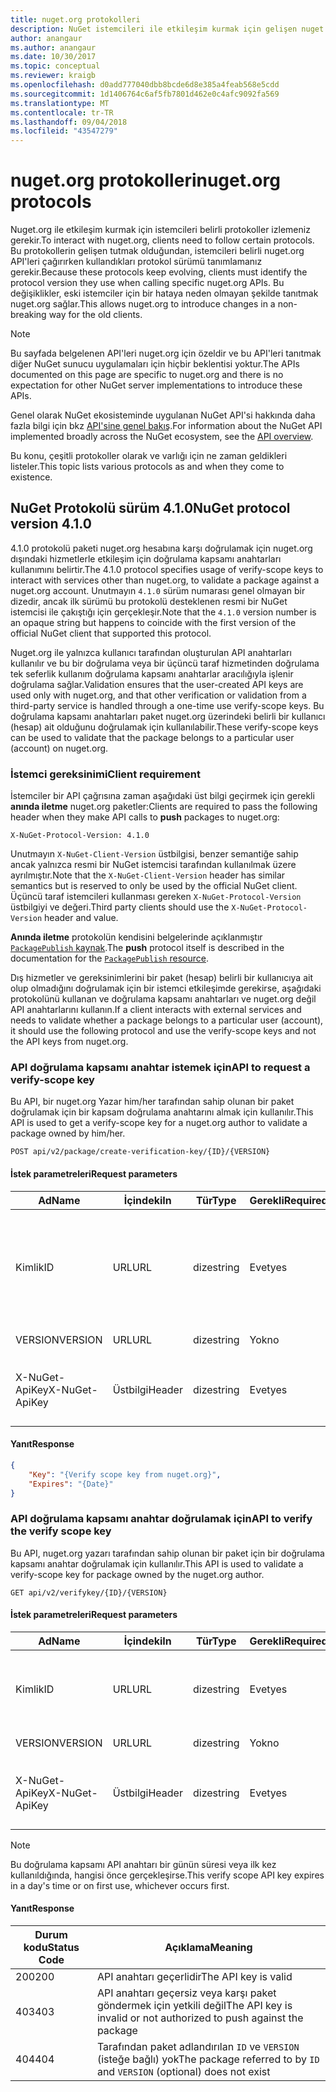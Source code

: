 ```yaml
---
title: nuget.org protokolleri
description: NuGet istemcileri ile etkileşim kurmak için gelişen nuget.org protokolleri.
author: anangaur
ms.author: anangaur
ms.date: 10/30/2017
ms.topic: conceptual
ms.reviewer: kraigb
ms.openlocfilehash: d0add777040dbb8bcde6d8e385a4feab568e5cdd
ms.sourcegitcommit: 1d1406764c6af5fb7801d462e0c4afc9092fa569
ms.translationtype: MT
ms.contentlocale: tr-TR
ms.lasthandoff: 09/04/2018
ms.locfileid: "43547279"
---
```

# <a name="nugetorg-protocols"></a><span data-ttu-id="1ebaf-103">nuget.org protokolleri</span><span class="sxs-lookup"><span data-stu-id="1ebaf-103">nuget.org protocols</span></span>

<span data-ttu-id="1ebaf-104">Nuget.org ile etkileşim kurmak için istemcileri belirli protokoller izlemeniz gerekir.</span><span class="sxs-lookup"><span data-stu-id="1ebaf-104">To interact with nuget.org, clients need to follow certain protocols.</span></span> <span data-ttu-id="1ebaf-105">Bu protokollerin gelişen tutmak olduğundan, istemcileri belirli nuget.org API'leri çağırırken kullandıkları protokol sürümü tanımlamanız gerekir.</span><span class="sxs-lookup"><span data-stu-id="1ebaf-105">Because these protocols keep evolving, clients must identify the protocol version they use when calling specific nuget.org APIs.</span></span> <span data-ttu-id="1ebaf-106">Bu değişiklikler, eski istemciler için bir hataya neden olmayan şekilde tanıtmak nuget.org sağlar.</span><span class="sxs-lookup"><span data-stu-id="1ebaf-106">This allows nuget.org to introduce changes in a non-breaking way for the old clients.</span></span>

> [!Note]
> <span data-ttu-id="1ebaf-107">Bu sayfada belgelenen API'leri nuget.org için özeldir ve bu API'leri tanıtmak diğer NuGet sunucu uygulamaları için hiçbir beklentisi yoktur.</span><span class="sxs-lookup"><span data-stu-id="1ebaf-107">The APIs documented on this page are specific to nuget.org and there is no expectation for other NuGet server implementations to introduce these APIs.</span></span> 

<span data-ttu-id="1ebaf-108">Genel olarak NuGet ekosisteminde uygulanan NuGet API'si hakkında daha fazla bilgi için bkz [API'sine genel bakış](overview.md).</span><span class="sxs-lookup"><span data-stu-id="1ebaf-108">For information about the NuGet API implemented broadly across the NuGet ecosystem, see the [API overview](overview.md).</span></span>

<span data-ttu-id="1ebaf-109">Bu konu, çeşitli protokoller olarak ve varlığı için ne zaman geldikleri listeler.</span><span class="sxs-lookup"><span data-stu-id="1ebaf-109">This topic lists various protocols as and when they come to existence.</span></span>

## <a name="nuget-protocol-version-410"></a><span data-ttu-id="1ebaf-110">NuGet Protokolü sürüm 4.1.0</span><span class="sxs-lookup"><span data-stu-id="1ebaf-110">NuGet protocol version 4.1.0</span></span>

<span data-ttu-id="1ebaf-111">4.1.0 protokolü paketi nuget.org hesabına karşı doğrulamak için nuget.org dışındaki hizmetlerle etkileşim için doğrulama kapsamı anahtarları kullanımını belirtir.</span><span class="sxs-lookup"><span data-stu-id="1ebaf-111">The 4.1.0 protocol specifies usage of verify-scope keys to interact with services other than nuget.org, to validate a package against a nuget.org account.</span></span> <span data-ttu-id="1ebaf-112">Unutmayın `4.1.0` sürüm numarası genel olmayan bir dizedir, ancak ilk sürümü bu protokolü desteklenen resmi bir NuGet istemcisi ile çakıştığı için gerçekleşir.</span><span class="sxs-lookup"><span data-stu-id="1ebaf-112">Note that the `4.1.0` version number is an opaque string but happens to coincide with the first version of the official NuGet client that supported this protocol.</span></span>

<span data-ttu-id="1ebaf-113">Nuget.org ile yalnızca kullanıcı tarafından oluşturulan API anahtarları kullanılır ve bu bir doğrulama veya bir üçüncü taraf hizmetinden doğrulama tek seferlik kullanım doğrulama kapsamı anahtarlar aracılığıyla işlenir doğrulama sağlar.</span><span class="sxs-lookup"><span data-stu-id="1ebaf-113">Validation ensures that the user-created API keys are used only with nuget.org, and that other verification or validation from a third-party service is handled through a one-time use verify-scope keys.</span></span> <span data-ttu-id="1ebaf-114">Bu doğrulama kapsamı anahtarları paket nuget.org üzerindeki belirli bir kullanıcı (hesap) ait olduğunu doğrulamak için kullanılabilir.</span><span class="sxs-lookup"><span data-stu-id="1ebaf-114">These verify-scope keys can be used to validate that the package belongs to a particular user (account) on nuget.org.</span></span>

### <a name="client-requirement"></a><span data-ttu-id="1ebaf-115">İstemci gereksinimi</span><span class="sxs-lookup"><span data-stu-id="1ebaf-115">Client requirement</span></span>

<span data-ttu-id="1ebaf-116">İstemciler bir API çağrısına zaman aşağıdaki üst bilgi geçirmek için gerekli **anında iletme** nuget.org paketler:</span><span class="sxs-lookup"><span data-stu-id="1ebaf-116">Clients are required to pass the following header when they make API calls to **push** packages to nuget.org:</span></span>

    X-NuGet-Protocol-Version: 4.1.0

<span data-ttu-id="1ebaf-117">Unutmayın `X-NuGet-Client-Version` üstbilgisi, benzer semantiğe sahip ancak yalnızca resmi bir NuGet istemcisi tarafından kullanılmak üzere ayrılmıştır.</span><span class="sxs-lookup"><span data-stu-id="1ebaf-117">Note that the `X-NuGet-Client-Version` header has similar semantics but is reserved to only be used by the official NuGet client.</span></span> <span data-ttu-id="1ebaf-118">Üçüncü taraf istemcileri kullanması gereken `X-NuGet-Protocol-Version` üstbilgiyi ve değeri.</span><span class="sxs-lookup"><span data-stu-id="1ebaf-118">Third party clients should use the `X-NuGet-Protocol-Version` header and value.</span></span>

<span data-ttu-id="1ebaf-119">**Anında iletme** protokolün kendisini belgelerinde açıklanmıştır [ `PackagePublish` kaynak](package-publish-resource.md).</span><span class="sxs-lookup"><span data-stu-id="1ebaf-119">The **push** protocol itself is described in the documentation for the [`PackagePublish` resource](package-publish-resource.md).</span></span>

<span data-ttu-id="1ebaf-120">Dış hizmetler ve gereksinimlerini bir paket (hesap) belirli bir kullanıcıya ait olup olmadığını doğrulamak için bir istemci etkileşimde gerekirse, aşağıdaki protokolünü kullanan ve doğrulama kapsamı anahtarları ve nuget.org değil API anahtarlarını kullanın.</span><span class="sxs-lookup"><span data-stu-id="1ebaf-120">If a client interacts with external services and needs to validate whether a package belongs to a particular user (account), it should use the following protocol and use the verify-scope keys and not the API keys from nuget.org.</span></span>

### <a name="api-to-request-a-verify-scope-key"></a><span data-ttu-id="1ebaf-121">API doğrulama kapsamı anahtar istemek için</span><span class="sxs-lookup"><span data-stu-id="1ebaf-121">API to request a verify-scope key</span></span>

<span data-ttu-id="1ebaf-122">Bu API, bir nuget.org Yazar him/her tarafından sahip olunan bir paket doğrulamak için bir kapsam doğrulama anahtarını almak için kullanılır.</span><span class="sxs-lookup"><span data-stu-id="1ebaf-122">This API is used to get a verify-scope key for a nuget.org author to validate a package owned by him/her.</span></span>

    POST api/v2/package/create-verification-key/{ID}/{VERSION}

#### <a name="request-parameters"></a><span data-ttu-id="1ebaf-123">İstek parametreleri</span><span class="sxs-lookup"><span data-stu-id="1ebaf-123">Request parameters</span></span>

<span data-ttu-id="1ebaf-124">Ad</span><span class="sxs-lookup"><span data-stu-id="1ebaf-124">Name</span></span>           | <span data-ttu-id="1ebaf-125">İçindeki</span><span class="sxs-lookup"><span data-stu-id="1ebaf-125">In</span></span>     | <span data-ttu-id="1ebaf-126">Tür</span><span class="sxs-lookup"><span data-stu-id="1ebaf-126">Type</span></span>   | <span data-ttu-id="1ebaf-127">Gerekli</span><span class="sxs-lookup"><span data-stu-id="1ebaf-127">Required</span></span> | <span data-ttu-id="1ebaf-128">Notlar</span><span class="sxs-lookup"><span data-stu-id="1ebaf-128">Notes</span></span>
-------------- | ------ | ------ | -------- | -----
<span data-ttu-id="1ebaf-129">Kimlik</span><span class="sxs-lookup"><span data-stu-id="1ebaf-129">ID</span></span>             | <span data-ttu-id="1ebaf-130">URL</span><span class="sxs-lookup"><span data-stu-id="1ebaf-130">URL</span></span>    | <span data-ttu-id="1ebaf-131">dize</span><span class="sxs-lookup"><span data-stu-id="1ebaf-131">string</span></span> | <span data-ttu-id="1ebaf-132">Evet</span><span class="sxs-lookup"><span data-stu-id="1ebaf-132">yes</span></span>      | <span data-ttu-id="1ebaf-133">Doğrulama kapsamı anahtar istendiği paket identidier</span><span class="sxs-lookup"><span data-stu-id="1ebaf-133">The package identidier for which the verify scope key is requested</span></span>
<span data-ttu-id="1ebaf-134">VERSION</span><span class="sxs-lookup"><span data-stu-id="1ebaf-134">VERSION</span></span>        | <span data-ttu-id="1ebaf-135">URL</span><span class="sxs-lookup"><span data-stu-id="1ebaf-135">URL</span></span>    | <span data-ttu-id="1ebaf-136">dize</span><span class="sxs-lookup"><span data-stu-id="1ebaf-136">string</span></span> | <span data-ttu-id="1ebaf-137">Yok</span><span class="sxs-lookup"><span data-stu-id="1ebaf-137">no</span></span>       | <span data-ttu-id="1ebaf-138">Paket sürümü</span><span class="sxs-lookup"><span data-stu-id="1ebaf-138">The package version</span></span>
<span data-ttu-id="1ebaf-139">X-NuGet-ApiKey</span><span class="sxs-lookup"><span data-stu-id="1ebaf-139">X-NuGet-ApiKey</span></span> | <span data-ttu-id="1ebaf-140">Üstbilgi</span><span class="sxs-lookup"><span data-stu-id="1ebaf-140">Header</span></span> | <span data-ttu-id="1ebaf-141">dize</span><span class="sxs-lookup"><span data-stu-id="1ebaf-141">string</span></span> | <span data-ttu-id="1ebaf-142">Evet</span><span class="sxs-lookup"><span data-stu-id="1ebaf-142">yes</span></span>      | <span data-ttu-id="1ebaf-143">Örneğin, `X-NuGet-ApiKey: {USER_API_KEY}`</span><span class="sxs-lookup"><span data-stu-id="1ebaf-143">For example, `X-NuGet-ApiKey: {USER_API_KEY}`</span></span>

#### <a name="response"></a><span data-ttu-id="1ebaf-144">Yanıt</span><span class="sxs-lookup"><span data-stu-id="1ebaf-144">Response</span></span>

```json
{
    "Key": "{Verify scope key from nuget.org}",
    "Expires": "{Date}"
}
```

### <a name="api-to-verify-the-verify-scope-key"></a><span data-ttu-id="1ebaf-145">API doğrulama kapsamı anahtar doğrulamak için</span><span class="sxs-lookup"><span data-stu-id="1ebaf-145">API to verify the verify scope key</span></span>

<span data-ttu-id="1ebaf-146">Bu API, nuget.org yazarı tarafından sahip olunan bir paket için bir doğrulama kapsamı anahtar doğrulamak için kullanılır.</span><span class="sxs-lookup"><span data-stu-id="1ebaf-146">This API is used to validate a verify-scope key for package owned by the nuget.org author.</span></span>

    GET api/v2/verifykey/{ID}/{VERSION}

#### <a name="request-parameters"></a><span data-ttu-id="1ebaf-147">İstek parametreleri</span><span class="sxs-lookup"><span data-stu-id="1ebaf-147">Request parameters</span></span>

<span data-ttu-id="1ebaf-148">Ad</span><span class="sxs-lookup"><span data-stu-id="1ebaf-148">Name</span></span>           | <span data-ttu-id="1ebaf-149">İçindeki</span><span class="sxs-lookup"><span data-stu-id="1ebaf-149">In</span></span>     | <span data-ttu-id="1ebaf-150">Tür</span><span class="sxs-lookup"><span data-stu-id="1ebaf-150">Type</span></span>   | <span data-ttu-id="1ebaf-151">Gerekli</span><span class="sxs-lookup"><span data-stu-id="1ebaf-151">Required</span></span> | <span data-ttu-id="1ebaf-152">Notlar</span><span class="sxs-lookup"><span data-stu-id="1ebaf-152">Notes</span></span>
-------------  | ------ | ------ | -------- | -----
<span data-ttu-id="1ebaf-153">Kimlik</span><span class="sxs-lookup"><span data-stu-id="1ebaf-153">ID</span></span>             | <span data-ttu-id="1ebaf-154">URL</span><span class="sxs-lookup"><span data-stu-id="1ebaf-154">URL</span></span>    | <span data-ttu-id="1ebaf-155">dize</span><span class="sxs-lookup"><span data-stu-id="1ebaf-155">string</span></span> | <span data-ttu-id="1ebaf-156">Evet</span><span class="sxs-lookup"><span data-stu-id="1ebaf-156">yes</span></span>      | <span data-ttu-id="1ebaf-157">Doğrulama kapsamı anahtar istendiği paket tanımlayıcısı</span><span class="sxs-lookup"><span data-stu-id="1ebaf-157">The package identifier for which the verify scope key is requested</span></span>
<span data-ttu-id="1ebaf-158">VERSION</span><span class="sxs-lookup"><span data-stu-id="1ebaf-158">VERSION</span></span>        | <span data-ttu-id="1ebaf-159">URL</span><span class="sxs-lookup"><span data-stu-id="1ebaf-159">URL</span></span>    | <span data-ttu-id="1ebaf-160">dize</span><span class="sxs-lookup"><span data-stu-id="1ebaf-160">string</span></span> | <span data-ttu-id="1ebaf-161">Yok</span><span class="sxs-lookup"><span data-stu-id="1ebaf-161">no</span></span>       | <span data-ttu-id="1ebaf-162">Paket sürümü</span><span class="sxs-lookup"><span data-stu-id="1ebaf-162">The package version</span></span>
<span data-ttu-id="1ebaf-163">X-NuGet-ApiKey</span><span class="sxs-lookup"><span data-stu-id="1ebaf-163">X-NuGet-ApiKey</span></span> | <span data-ttu-id="1ebaf-164">Üstbilgi</span><span class="sxs-lookup"><span data-stu-id="1ebaf-164">Header</span></span> | <span data-ttu-id="1ebaf-165">dize</span><span class="sxs-lookup"><span data-stu-id="1ebaf-165">string</span></span> | <span data-ttu-id="1ebaf-166">Evet</span><span class="sxs-lookup"><span data-stu-id="1ebaf-166">yes</span></span>      | <span data-ttu-id="1ebaf-167">Örneğin, `X-NuGet-ApiKey: {VERIFY_SCOPE_KEY}`</span><span class="sxs-lookup"><span data-stu-id="1ebaf-167">For example, `X-NuGet-ApiKey: {VERIFY_SCOPE_KEY}`</span></span>

> [!Note]
> <span data-ttu-id="1ebaf-168">Bu doğrulama kapsamı API anahtarı bir günün süresi veya ilk kez kullanıldığında, hangisi önce gerçekleşirse.</span><span class="sxs-lookup"><span data-stu-id="1ebaf-168">This verify scope API key expires in a day's time or on first use, whichever occurs first.</span></span>

#### <a name="response"></a><span data-ttu-id="1ebaf-169">Yanıt</span><span class="sxs-lookup"><span data-stu-id="1ebaf-169">Response</span></span>

<span data-ttu-id="1ebaf-170">Durum kodu</span><span class="sxs-lookup"><span data-stu-id="1ebaf-170">Status Code</span></span> | <span data-ttu-id="1ebaf-171">Açıklama</span><span class="sxs-lookup"><span data-stu-id="1ebaf-171">Meaning</span></span>
----------- | -------
<span data-ttu-id="1ebaf-172">200</span><span class="sxs-lookup"><span data-stu-id="1ebaf-172">200</span></span>         | <span data-ttu-id="1ebaf-173">API anahtarı geçerlidir</span><span class="sxs-lookup"><span data-stu-id="1ebaf-173">The API key is valid</span></span>
<span data-ttu-id="1ebaf-174">403</span><span class="sxs-lookup"><span data-stu-id="1ebaf-174">403</span></span>         | <span data-ttu-id="1ebaf-175">API anahtarı geçersiz veya karşı paket göndermek için yetkili değil</span><span class="sxs-lookup"><span data-stu-id="1ebaf-175">The API key is invalid or not authorized to push against the package</span></span>
<span data-ttu-id="1ebaf-176">404</span><span class="sxs-lookup"><span data-stu-id="1ebaf-176">404</span></span>         | <span data-ttu-id="1ebaf-177">Tarafından paket adlandırılan `ID` ve `VERSION` (isteğe bağlı) yok</span><span class="sxs-lookup"><span data-stu-id="1ebaf-177">The package referred to by `ID` and `VERSION` (optional) does not exist</span></span>
